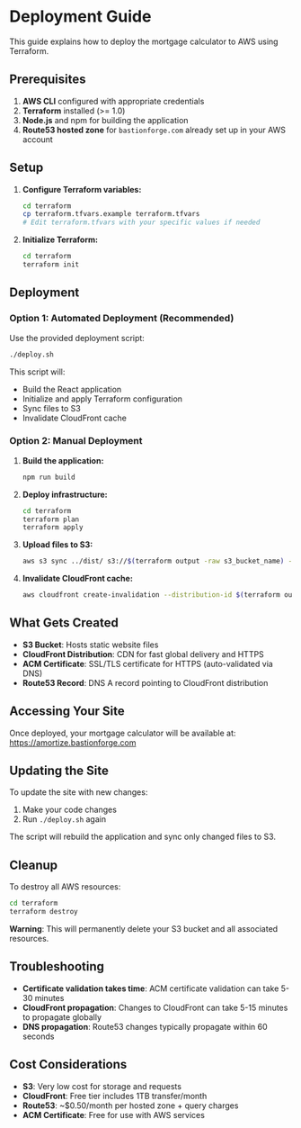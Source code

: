# Deployment Guide

This guide explains how to deploy the mortgage calculator to AWS using Terraform.

## Prerequisites

1. **AWS CLI** configured with appropriate credentials
2. **Terraform** installed (>= 1.0)
3. **Node.js** and npm for building the application
4. **Route53 hosted zone** for `bastionforge.com` already set up in your AWS account

## Setup

1. **Configure Terraform variables:**
   ```bash
   cd terraform
   cp terraform.tfvars.example terraform.tfvars
   # Edit terraform.tfvars with your specific values if needed
   ```

2. **Initialize Terraform:**
   ```bash
   cd terraform
   terraform init
   ```

## Deployment

### Option 1: Automated Deployment (Recommended)

Use the provided deployment script:

```bash
./deploy.sh
```

This script will:
- Build the React application
- Initialize and apply Terraform configuration
- Sync files to S3
- Invalidate CloudFront cache

### Option 2: Manual Deployment

1. **Build the application:**
   ```bash
   npm run build
   ```

2. **Deploy infrastructure:**
   ```bash
   cd terraform
   terraform plan
   terraform apply
   ```

3. **Upload files to S3:**
   ```bash
   aws s3 sync ../dist/ s3://$(terraform output -raw s3_bucket_name) --delete
   ```

4. **Invalidate CloudFront cache:**
   ```bash
   aws cloudfront create-invalidation --distribution-id $(terraform output -raw cloudfront_distribution_id) --paths "/*"
   ```

## What Gets Created

- **S3 Bucket**: Hosts static website files
- **CloudFront Distribution**: CDN for fast global delivery and HTTPS
- **ACM Certificate**: SSL/TLS certificate for HTTPS (auto-validated via DNS)
- **Route53 Record**: DNS A record pointing to CloudFront distribution

## Accessing Your Site

Once deployed, your mortgage calculator will be available at:
https://amortize.bastionforge.com

## Updating the Site

To update the site with new changes:

1. Make your code changes
2. Run `./deploy.sh` again

The script will rebuild the application and sync only changed files to S3.

## Cleanup

To destroy all AWS resources:

```bash
cd terraform
terraform destroy
```

**Warning**: This will permanently delete your S3 bucket and all associated resources.

## Troubleshooting

- **Certificate validation takes time**: ACM certificate validation can take 5-30 minutes
- **CloudFront propagation**: Changes to CloudFront can take 5-15 minutes to propagate globally
- **DNS propagation**: Route53 changes typically propagate within 60 seconds

## Cost Considerations

- **S3**: Very low cost for storage and requests
- **CloudFront**: Free tier includes 1TB transfer/month
- **Route53**: ~$0.50/month per hosted zone + query charges
- **ACM Certificate**: Free for use with AWS services